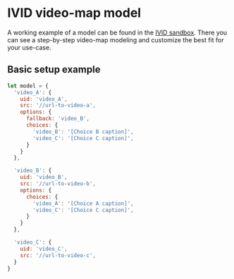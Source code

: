 # IVID video-map model

A working example of a model can be found in the [IVID sandbox](../sandbox/index.js).
There you can see a step-by-step video-map modeling and customize the best fit for your use-case.

## Basic setup example

```js
let model = {
  'video_A': {
    uid: 'video_A',
    src: '//url-to-video-a',
    options: {
      fallback: 'video_B',
      choices: {
        'video_B': '[Choice B caption]',
        'video_C': '[Choice C caption]',
      }
    }
  },

  'video_B': {
    uid: 'video_B',
    src: '//url-to-video-b',
    options: {
      choices: {
        'video_A': '[Choice A caption]',
        'video_C': '[Choice C caption]',
      }
    }
  },

  'video_C': {
    uid: 'video_C',
    src: '//url-to-video-c',
  }
}
```